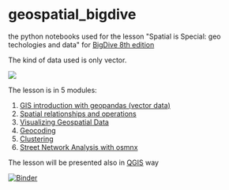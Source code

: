 # geospatial_bigdive
the python notebooks used for the lesson "Spatial is Special: geo techologies and data" for [BigDive 8th edition](https://www.bigdive.eu/big-dive-8/)

The kind of data used is only vector.


![](https://www.bigdive.eu/wp-content/uploads/2018/03/map-768x513.png)

The lesson is in 5 modules:
1. [GIS introduction with geopandas (vector data)](https://github.com/napo/geospatial_bigdive/blob/master/01%20-%20GIS%20introduction%20with%20geopandas%20(vector%20data)%20%23bigdive8.ipynb)
2. [Spatial relationships and operations](https://github.com/napo/geospatial_bigdive/blob/master/02%20-%20%20Spatial%20relationships%20and%20operations%20%23bigdive8.ipynb)
3. [Visualizing Geospatial Data](https://github.com/napo/geospatial_bigdive/blob/master/03%20-%20Visualizing%20Geospatial%20Data%20%23bigdive8.ipynb) 
4. [Geocoding](https://github.com/napo/geospatial_bigdive/blob/master/04%20-%20Geocoding%20%23bigdive8.ipynb) 
5. [Clustering](https://github.com/napo/geospatial_bigdive/blob/master/05%20-%20Clustering%20%23bigdive8.ipynb)
6. [Street Network Analysis with osmnx](https://github.com/gboeing/osmnx-examples/blob/master/notebooks/06-example-osmnx-networkx.ipynb)

The lesson will be presented also in [QGIS](http://qgis.org) way

[![Binder](https://mybinder.org/badge_logo.svg)](https://mybinder.org/v2/gh/napo/geospatial_bigdive/master)
